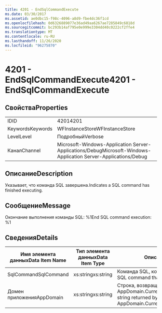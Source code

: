 ```yaml
---
title: 4201 - EndSqlCommandExecute
ms.date: 03/30/2017
ms.assetid: ae0dbc15-f98c-4096-a8d9-fbe4dc36f1cd
ms.openlocfilehash: 0d6326889077e36ad49aa6267ae7285849c6818d
ms.sourcegitcommit: bc293b14af795e0e999e3304dd40c0222cf2ffe4
ms.translationtype: MT
ms.contentlocale: ru-RU
ms.lasthandoff: 11/26/2020
ms.locfileid: "96275870"
---
```

# <a name="4201---endsqlcommandexecute"></a><span data-ttu-id="439e5-102">4201 - EndSqlCommandExecute</span><span class="sxs-lookup"><span data-stu-id="439e5-102">4201 - EndSqlCommandExecute</span></span>

## <a name="properties"></a><span data-ttu-id="439e5-103">Свойства</span><span class="sxs-lookup"><span data-stu-id="439e5-103">Properties</span></span>  
  
|||  
|-|-|  
|<span data-ttu-id="439e5-104">ID</span><span class="sxs-lookup"><span data-stu-id="439e5-104">ID</span></span>|<span data-ttu-id="439e5-105">4201</span><span class="sxs-lookup"><span data-stu-id="439e5-105">4201</span></span>|  
|<span data-ttu-id="439e5-106">Keywords</span><span class="sxs-lookup"><span data-stu-id="439e5-106">Keywords</span></span>|<span data-ttu-id="439e5-107">WFInstanceStore</span><span class="sxs-lookup"><span data-stu-id="439e5-107">WFInstanceStore</span></span>|  
|<span data-ttu-id="439e5-108">Level</span><span class="sxs-lookup"><span data-stu-id="439e5-108">Level</span></span>|<span data-ttu-id="439e5-109">Подробный</span><span class="sxs-lookup"><span data-stu-id="439e5-109">Verbose</span></span>|  
|<span data-ttu-id="439e5-110">Канал</span><span class="sxs-lookup"><span data-stu-id="439e5-110">Channel</span></span>|<span data-ttu-id="439e5-111">Microsoft-Windows-Application Server-Applications/Debug</span><span class="sxs-lookup"><span data-stu-id="439e5-111">Microsoft-Windows-Application Server-Applications/Debug</span></span>|  
  
## <a name="description"></a><span data-ttu-id="439e5-112">Описание</span><span class="sxs-lookup"><span data-stu-id="439e5-112">Description</span></span>  

 <span data-ttu-id="439e5-113">Указывает, что команда SQL завершена.</span><span class="sxs-lookup"><span data-stu-id="439e5-113">Indicates a SQL command has finished executing.</span></span>  
  
## <a name="message"></a><span data-ttu-id="439e5-114">Сообщение</span><span class="sxs-lookup"><span data-stu-id="439e5-114">Message</span></span>  

 <span data-ttu-id="439e5-115">Окончание выполнения команды SQL: %1</span><span class="sxs-lookup"><span data-stu-id="439e5-115">End SQL command execution: %1</span></span>  
  
## <a name="details"></a><span data-ttu-id="439e5-116">Сведения</span><span class="sxs-lookup"><span data-stu-id="439e5-116">Details</span></span>  
  
|<span data-ttu-id="439e5-117">Имя элемента данных</span><span class="sxs-lookup"><span data-stu-id="439e5-117">Data Item Name</span></span>|<span data-ttu-id="439e5-118">Тип элемента данных</span><span class="sxs-lookup"><span data-stu-id="439e5-118">Data Item Type</span></span>|<span data-ttu-id="439e5-119">Описание</span><span class="sxs-lookup"><span data-stu-id="439e5-119">Description</span></span>|  
|--------------------|--------------------|-----------------|  
|<span data-ttu-id="439e5-120">SqlCommand</span><span class="sxs-lookup"><span data-stu-id="439e5-120">SqlCommand</span></span>|<span data-ttu-id="439e5-121">xs:string</span><span class="sxs-lookup"><span data-stu-id="439e5-121">xs:string</span></span>|<span data-ttu-id="439e5-122">Команда SQL, которая была выполнена.</span><span class="sxs-lookup"><span data-stu-id="439e5-122">The SQL command that was executed.</span></span>|  
|<span data-ttu-id="439e5-123">Домен приложения</span><span class="sxs-lookup"><span data-stu-id="439e5-123">AppDomain</span></span>|<span data-ttu-id="439e5-124">xs:string</span><span class="sxs-lookup"><span data-stu-id="439e5-124">xs:string</span></span>|<span data-ttu-id="439e5-125">Строка, возвращаемая AppDomain.CurrentDomain.FriendlyName.</span><span class="sxs-lookup"><span data-stu-id="439e5-125">The string returned by AppDomain.CurrentDomain.FriendlyName.</span></span>|
